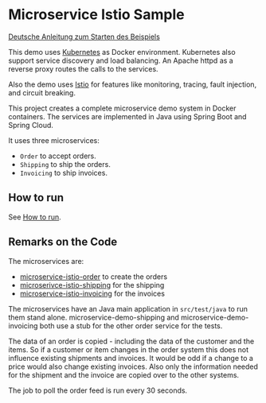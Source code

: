 Microservice Istio Sample
=====================

[Deutsche Anleitung zum Starten des Beispiels](WIE-LAUFEN.md)

This demo uses [Kubernetes](https://kubernetes.io/) as Docker
environment. Kubernetes also support service discovery and load
balancing. An Apache httpd as a reverse proxy routes the calls to the
services.

Also the demo uses [Istio](https://istio.io/) for features like
monitoring, tracing, fault injection, and circuit breaking.

This project creates a complete microservice demo system in Docker
containers. The services are implemented in Java using Spring Boot and
Spring Cloud.


It uses three microservices:
- `Order` to accept orders.
- `Shipping` to ship the orders.
- `Invoicing` to ship invoices.

How to run
---------

See [How to run](HOW-TO-RUN.md).


Remarks on the Code
-------------------

The microservices are: 
- [microservice-istio-order](microservice-istio-demo/microservice-istio-order) to create the orders
- [microserivce-istio-shipping](microservice-istio-demo/microservice-istio-shipping) for the shipping
- [microservice-istio-invoicing](microservice-istio-demo/microservice-istio-invoicing) for the invoices

The microservices have an Java main application in `src/test/java` to
run them stand alone. microservice-demo-shipping and
microservice-demo-invoicing both use a stub for the
other order service for the tests.

The data of an order is copied - including the data of the customer
and the items. So if a customer or item changes in the order system
this does not influence existing shipments and invoices. It would be
odd if a change to a price would also change existing invoices. Also
only the information needed for the shipment and the invoice are
copied over to the other systems.

The job to poll the order feed is run every 30 seconds.

